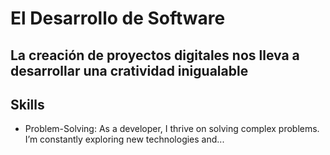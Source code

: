 # El Desarrollo de Software
## La creación de proyectos digitales nos lleva a desarrollar una cratividad inigualable
## Skills
- Problem-Solving: As a developer, I thrive on solving complex problems. I’m constantly exploring new technologies and...